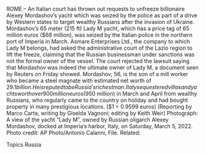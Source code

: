 ROME – An Italian court has thrown out requests to unfreeze billionaire Alexey Mordashov’s yacht which was seized by the police as part of a drive by Western states to target wealthy Russians after the invasion of Ukraine.
Mordashov’s 65 meter (215 ft) Lady M yacht, which has a price tag of 65 million euros ($68 million), was seized by the Italian police in the northern port of Imperia in March.
Asmare Enterprises Ltd., the company to which Lady M belongs, had asked the administrative court of the Lazio region to lift the freeze, claiming that the Russian businessman under sanctions was not the formal owner of the vessel.
The court rejected the lawsuit saying that Mordashov was indeed the ultimate owner of Lady M, a document seen by Reuters on Friday showed.
Mordashov, 56, is the son of a mill worker who became a steel magnate with estimated net worth of $29.1 billion. He is reputed to be Russia’s richest man.
Italy sequestered villas and yachts worth over 900 million euros ($950 million) in March and April from wealthy Russians, who regularly came to the country on holiday and had bought property in many prestigious locations.
($1 = 0.9599 euros)
(Reporting by Marco Carta, writing by Giselda Vagnoni; editing by Keith Weir)
Photograph: A view of the yacht “Lady M”, owned by Russian oligarch Alexey Mordashov, docked at Imperia’s harbor, Italy, on Saturday, March 5, 2022. Photo credit: AP Photo/Antonio Calanni, File.
Related:

Topics
Russia
